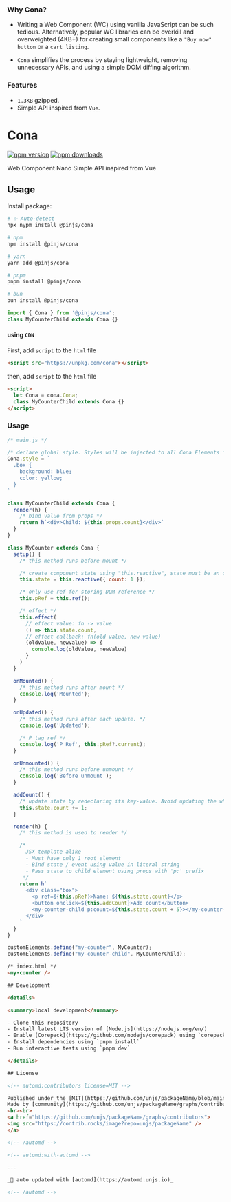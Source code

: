 ### Why Cona?

- Writing a Web Component (WC) using vanilla JavaScript can be such tedious. Alternatively, popular WC libraries can be overkill and overweighted (4KB+) for creating small components like a `"Buy now" button` or a `cart listing`.

- `Cona` simplifies the process by staying lightweight, removing unnecessary APIs, and using a simple DOM diffing algorithm.

### Features

- `1.3KB` gzipped.
- Simple API inspired from `Vue`.

# Cona

<!-- automd:badges color=yellow -->

[![npm version](https://img.shields.io/npm/v/packageName?color=yellow)](https://www.npmjs.com/package/@pinjs/cona)
[![npm downloads](https://img.shields.io/npm/dm/packageName?color=yellow)](https://www.npmjs.com/package/@pinjs/cona)

<!-- /automd -->

Web Component Nano Simple API inspired from Vue

## Usage

Install package:

<!-- automd:pm-install -->

```sh
# ✨ Auto-detect
npx nypm install @pinjs/cona

# npm
npm install @pinjs/cona

# yarn
yarn add @pinjs/cona

# pnpm
pnpm install @pinjs/cona

# bun
bun install @pinjs/cona
```


```js
import { Cona } from '@pinjs/cona';
class MyCounterChild extends Cona {}
```


#### using `CDN`
First, add `script` to the `html` file
```html
<script src="https://unpkg.com/cona"></script>
```

then, add `script` to the `html` file

```html
<script>
  let Cona = cona.Cona;
  class MyCounterChild extends Cona {}
</script>
```

### Usage

```js
/* main.js */

/* declare global style. Styles will be injected to all Cona Elements */
Cona.style = `
  .box {
    background: blue;
    color: yellow;
  }
`

class MyCounterChild extends Cona {
  render(h) {
    /* bind value from props */
    return h`<div>Child: ${this.props.count}</div>`
  }
}

class MyCounter extends Cona {
  setup() {
    /* this method runs before mount */

    /* create component state using "this.reactive", state must be an object */
    this.state = this.reactive({ count: 1 });

    /* only use ref for storing DOM reference */
    this.pRef = this.ref();

    /* effect */
    this.effect(
      // effect value: fn -> value
      () => this.state.count,
      // effect callback: fn(old value, new value)
      (oldValue, newValue) => {
        console.log(oldValue, newValue)
      }
    )
  }

  onMounted() {
    /* this method runs after mount */
    console.log('Mounted');
  }

  onUpdated() {
    /* this method runs after each update. */
    console.log('Updated');

    /* P tag ref */
    console.log('P Ref', this.pRef?.current);
  }

  onUnmounted() {
    /* this method runs before unmount */
    console.log('Before unmount');
  }

  addCount() {
    /* update state by redeclaring its key-value. Avoid updating the whole state. */
    this.state.count += 1;
  }

  render(h) {
    /* this method is used to render */

    /*
      JSX template alike
      - Must have only 1 root element
      - Bind state / event using value in literal string
      - Pass state to child element using props with 'p:' prefix
     */
    return h`
      <div class="box">
        <p ref=${this.pRef}>Name: ${this.state.count}</p>
        <button onclick=${this.addCount}>Add count</button>
        <my-counter-child p:count=${this.state.count + 5}></my-counter-child>
      </div>
    `
  }
}

customElements.define("my-counter", MyCounter);
customElements.define("my-counter-child", MyCounterChild);
```

```html
/* index.html */
<my-counter />

## Development

<details>

<summary>local development</summary>

- Clone this repository
- Install latest LTS version of [Node.js](https://nodejs.org/en/)
- Enable [Corepack](https://github.com/nodejs/corepack) using `corepack enable`
- Install dependencies using `pnpm install`
- Run interactive tests using `pnpm dev`

</details>

## License

<!-- automd:contributors license=MIT -->

Published under the [MIT](https://github.com/unjs/packageName/blob/main/LICENSE) license.
Made by [community](https://github.com/unjs/packageName/graphs/contributors) 💛
<br><br>
<a href="https://github.com/unjs/packageName/graphs/contributors">
<img src="https://contrib.rocks/image?repo=unjs/packageName" />
</a>

<!-- /automd -->

<!-- automd:with-automd -->

---

_🤖 auto updated with [automd](https://automd.unjs.io)_

<!-- /automd -->
